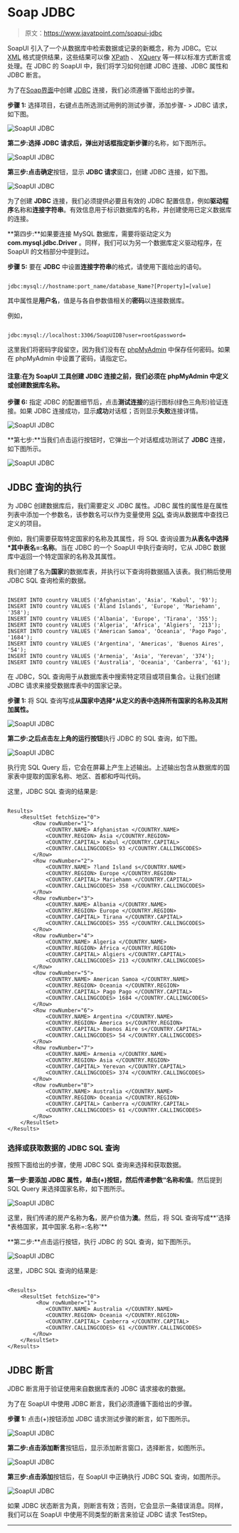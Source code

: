 # Soap JDBC

> 原文：<https://www.javatpoint.com/soapui-jdbc>

SoapUI 引入了一个从数据库中检索数据或记录的新概念，称为 JDBC。它以 [XML](https://www.javatpoint.com/xml-tutorial) 格式提供结果，这些结果可以像 [XPath](https://www.javatpoint.com/xpath-tutorial) 、 [XQuery](https://www.javatpoint.com/xquery-tutorial) 等一样以标准方式断言或处理。在 JDBC 的 SoapUI 中，我们将学习如何创建 JDBC 连接、JDBC 属性和 JDBC 断言。

为了在[Soap界面](https://www.javatpoint.com/soapui)中创建 [JDBC](https://www.javatpoint.com/java-jdbc) 连接，我们必须遵循下面给出的步骤。

**步骤 1:** 选择项目，右键点击所选测试用例的测试步骤，添加步骤- > JDBC 请求，如下图。

![SoapUI JDBC](img/11245268ec66874dfcf08e447a337e1c.png)

**第二步:**选择 JDBC 请求后，弹出对话框指定**新步骤**的名称，如下图所示。

![SoapUI JDBC](img/f56dee1849af66c723a52081cf883041.png)

**第三步:**点击**确定**按钮，显示 **JDBC 请求**窗口，创建 JDBC 连接，如下图。

![SoapUI JDBC](img/bf2ee7e15b6b3f3d4245334b4717e8ac.png)

为了创建 **JDBC** 连接，我们必须提供必要且有效的 JDBC 配置信息，例如**驱动程序**名称和**连接字符串**。有效信息用于标识数据库的名称，并创建使用已定义数据库的连接。

**第四步:**如果要连接 MySQL 数据库，需要将驱动定义为 **com.mysql.jdbc.Driver** 。同样，我们可以为另一个数据库定义驱动程序，在 SoapUI 的文档部分中提到过。

**步骤 5:** 要在 **JDBC** 中设置**连接字符串**的格式，请使用下面给出的语句。

```

jdbc:mysql://hostname:port_name/database_Name?[Property]=[value]

```

其中属性是**用户名**，值是与各自参数值相关的**密码**以连接数据库。

例如，

```

jdbc:mysql://localhost:3306/SoapUIDB?user=root&password=

```

这里我们将密码字段留空，因为我们没有在 [phpMyAdmin](https://www.javatpoint.com/phpmyadmin) 中保存任何密码。如果在 phpMyAdmin 中设置了密码，请指定它。

#### 注意:在为 SoapUI 工具创建 JDBC 连接之前，我们必须在 phpMyAdmin 中定义或创建数据库名称。

**步骤 6:** 指定 JDBC 的配置细节后，点击**测试连接**的运行图标(绿色三角形)验证连接。如果 JDBC 连接成功，显示**成功**对话框；否则显示**失败**连接详情。

![SoapUI JDBC](img/a2743bc74c723f4582f1f17ff0e21c3c.png)

**第七步:**当我们点击运行按钮时，它弹出一个对话框成功测试了 **JDBC** 连接，如下图所示。

![SoapUI JDBC](img/d19bd426eb61f0a09ef4e58504547f89.png)

## JDBC 查询的执行

为 JDBC 创建数据库后，我们需要定义 JDBC 属性。JDBC 属性的属性是在属性列表中添加一个参数名，该参数名可以作为变量使用 [SQL](https://www.javatpoint.com/sql-tutorial) 查询从数据库中查找已定义的项目。

例如，我们需要获取特定国家的名称及其属性，将 SQL 查询设置为**从表名中选择*其中表名=:名称**。当在 JDBC 的一个 SoapUI 中执行查询时，它从 JDBC 数据库中返回一个特定国家的名称及其属性。

我们创建了名为**国家**的数据库表，并执行以下查询将数据插入该表。我们稍后使用 JDBC SQL 查询检索的数据。

```

INSERT INTO country VALUES ('Afghanistan', 'Asia', 'Kabul', '93');
INSERT INTO country VALUES ('Åland Islands', 'Europe', 'Mariehamn', '358');
INSERT INTO country VALUES ('Albania', 'Europe', 'Tirana', '355');
INSERT INTO country VALUES ('Algeria', 'Africa', 'Algiers', '213');
INSERT INTO country VALUES ('American Samoa', 'Oceania', 'Pago Pago', '1684');
INSERT INTO country VALUES ('Argentina', 'Americas', 'Buenos Aires', '54');
INSERT INTO country VALUES ('Armenia', 'Asia', 'Yerevan', '374');
INSERT INTO country VALUES ('Australia', 'Oceania', 'Canberra', '61');

```

在 JDBC，SQL 查询用于从数据库表中搜索特定项目或项目集合。让我们创建 JDBC 请求来接受数据库表中的国家记录。

**步骤 1:** 将 SQL 查询写成**从国家中选择*从定义的表中选择所有国家的名称及其附加属性。**

![SoapUI JDBC](img/c981d17cefaf988993cd009a6b413cfb.png)

**第二步:**之后点击左上角的**运行按钮**执行 JDBC 的 SQL 查询，如下图。

![SoapUI JDBC](img/425b629828c5e7eaceaa166df4c91a34.png)

执行完 SQL Query 后，它会在屏幕上产生上述输出。上述输出包含从数据库的国家表中提取的国家名称、地区、首都和呼叫代码。

这里，JDBC SQL 查询的结果是:

```

Results>
    <ResultSet fetchSize="0">
        <Row rowNumber="1">
            <COUNTRY.NAME> Afghanistan </COUNTRY.NAME>
            <COUNTRY.REGION> Asia </COUNTRY.REGION>
            <COUNTRY.CAPITAL> Kabul </COUNTRY.CAPITAL>
            <COUNTRY.CALLINGCODES> 93 </COUNTRY.CALLINGCODES>
        </Row>
        <Row rowNumber="2">
            <COUNTRY.NAME> ?land Island s</COUNTRY.NAME>
            <COUNTRY.REGION> Europe </COUNTRY.REGION>
            <COUNTRY.CAPITAL> Mariehamn </COUNTRY.CAPITAL>
            <COUNTRY.CALLINGCODES> 358 </COUNTRY.CALLINGCODES>
        </Row>
        <Row rowNumber="3">
            <COUNTRY.NAME> Albania </COUNTRY.NAME>
            <COUNTRY.REGION> Europe </COUNTRY.REGION>
            <COUNTRY.CAPITAL> Tirana </COUNTRY.CAPITAL>
            <COUNTRY.CALLINGCODES> 355 </COUNTRY.CALLINGCODES>
        </Row>
        <Row rowNumber="4">
            <COUNTRY.NAME> Algeria </COUNTRY.NAME>
            <COUNTRY.REGION> Africa </COUNTRY.REGION>
            <COUNTRY.CAPITAL> Algiers </COUNTRY.CAPITAL>
            <COUNTRY.CALLINGCODES> 213 </COUNTRY.CALLINGCODES>
        </Row>
        <Row rowNumber="5">
            <COUNTRY.NAME> American Samoa </COUNTRY.NAME>
            <COUNTRY.REGION> Oceania </COUNTRY.REGION>
            <COUNTRY.CAPITAL> Pago Pago </COUNTRY.CAPITAL>
            <COUNTRY.CALLINGCODES> 1684 </COUNTRY.CALLINGCODES>
        </Row>
        <Row rowNumber="6">
            <COUNTRY.NAME> Argentina </COUNTRY.NAME>
            <COUNTRY.REGION> America s</COUNTRY.REGION>
            <COUNTRY.CAPITAL> Buenos Aire s</COUNTRY.CAPITAL>
            <COUNTRY.CALLINGCODES> 54 </COUNTRY.CALLINGCODES>
        </Row>
        <Row rowNumber="7">
            <COUNTRY.NAME> Armenia </COUNTRY.NAME>
            <COUNTRY.REGION> Asia </COUNTRY.REGION>
            <COUNTRY.CAPITAL> Yerevan </COUNTRY.CAPITAL>
            <COUNTRY.CALLINGCODES> 374 </COUNTRY.CALLINGCODES>
        </Row>
        <Row rowNumber="8">
            <COUNTRY.NAME> Australia </COUNTRY.NAME>
            <COUNTRY.REGION> Oceania </COUNTRY.REGION>
            <COUNTRY.CAPITAL> Canberra </COUNTRY.CAPITAL>
            <COUNTRY.CALLINGCODES> 61 </COUNTRY.CALLINGCODES>
        </Row>
    </ResultSet>
</Results>

```

### 选择或获取数据的 JDBC SQL 查询

按照下面给出的步骤，使用 JDBC SQL 查询来选择和获取数据。

**第一步:**要添加 JDBC 属性，单击(+)按钮，然后传递参数“**名称**和**值**。然后提到 SQL Query 来选择国家名称，如下图所示。

![SoapUI JDBC](img/dd7c53a7669133cda7c36026161353e5.png)

这里，我们传递的房产名称为**名**，房产价值为**澳**。然后，将 SQL 查询写成**'选择*表格国家，其中国家.名称=:名称'**

**第二步:**点击运行按钮，执行 JDBC 的 SQL 查询，如下图所示。

![SoapUI JDBC](img/bd95bba2945fa20325ff69bba6783c4b.png)

这里，JDBC SQL 查询的结果是:

```

<Results>
    <ResultSet fetchSize="0">        
         <Row rowNumber="1">
            <COUNTRY.NAME> Australia </COUNTRY.NAME>
            <COUNTRY.REGION> Oceania </COUNTRY.REGION>
            <COUNTRY.CAPITAL> Canberra </COUNTRY.CAPITAL>
            <COUNTRY.CALLINGCODES> 61 </COUNTRY.CALLINGCODES>
        </Row>
    </ResultSet>
</Results>

```

## JDBC 断言

JDBC 断言用于验证使用来自数据库表的 JDBC 请求接收的数据。

为了在 SoapUI 中使用 JDBC 断言，我们必须遵循下面给出的步骤。

**步骤 1:** 点击(+)按钮添加 JDBC 请求测试步骤的断言，如下图所示。

![SoapUI JDBC](img/f2034d145d2b5eb61366262d9c11cc06.png)

**第二步:**点击**添加断言**按钮后，显示添加断言窗口，选择断言，如图所示。

![SoapUI JDBC](img/708c24126d9580c513cd750a511c19ba.png)

**第三步:**点击**添加**按钮后，在 SoapUI 中正确执行 JDBC SQL 查询，如图所示。

![SoapUI JDBC](img/4c03b5dbe7a4c31e409ed5db33290480.png)

如果 JDBC 状态断言为真，则断言有效；否则，它会显示一条错误消息。同样，我们可以在 SoapUI 中使用不同类型的断言来验证 JDBC 请求 TestStep。

* * *
